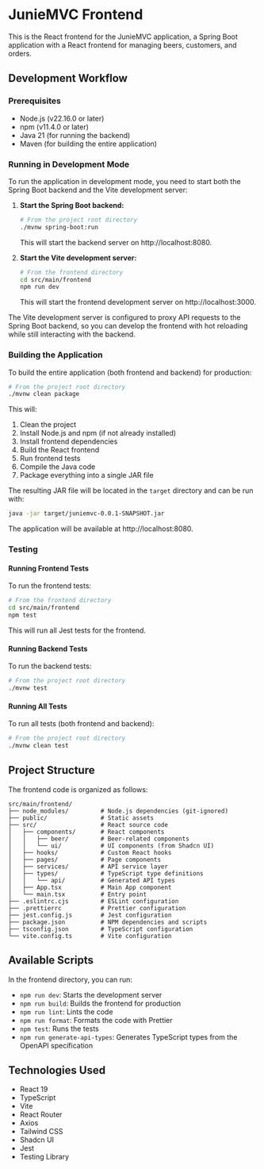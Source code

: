 # JunieMVC Frontend

This is the React frontend for the JunieMVC application, a Spring Boot application with a React frontend for managing beers, customers, and orders.

## Development Workflow

### Prerequisites

- Node.js (v22.16.0 or later)
- npm (v11.4.0 or later)
- Java 21 (for running the backend)
- Maven (for building the entire application)

### Running in Development Mode

To run the application in development mode, you need to start both the Spring Boot backend and the Vite development server:

1. **Start the Spring Boot backend:**

   ```bash
   # From the project root directory
   ./mvnw spring-boot:run
   ```

   This will start the backend server on http://localhost:8080.

2. **Start the Vite development server:**

   ```bash
   # From the frontend directory
   cd src/main/frontend
   npm run dev
   ```

   This will start the frontend development server on http://localhost:3000.

The Vite development server is configured to proxy API requests to the Spring Boot backend, so you can develop the frontend with hot reloading while still interacting with the backend.

### Building the Application

To build the entire application (both frontend and backend) for production:

```bash
# From the project root directory
./mvnw clean package
```

This will:
1. Clean the project
2. Install Node.js and npm (if not already installed)
3. Install frontend dependencies
4. Build the React frontend
5. Run frontend tests
6. Compile the Java code
7. Package everything into a single JAR file

The resulting JAR file will be located in the `target` directory and can be run with:

```bash
java -jar target/juniemvc-0.0.1-SNAPSHOT.jar
```

The application will be available at http://localhost:8080.

### Testing

#### Running Frontend Tests

To run the frontend tests:

```bash
# From the frontend directory
cd src/main/frontend
npm test
```

This will run all Jest tests for the frontend.

#### Running Backend Tests

To run the backend tests:

```bash
# From the project root directory
./mvnw test
```

#### Running All Tests

To run all tests (both frontend and backend):

```bash
# From the project root directory
./mvnw clean test
```

## Project Structure

The frontend code is organized as follows:

```
src/main/frontend/
├── node_modules/         # Node.js dependencies (git-ignored)
├── public/               # Static assets
├── src/                  # React source code
│   ├── components/       # React components
│   │   ├── beer/         # Beer-related components
│   │   └── ui/           # UI components (from Shadcn UI)
│   ├── hooks/            # Custom React hooks
│   ├── pages/            # Page components
│   ├── services/         # API service layer
│   ├── types/            # TypeScript type definitions
│   │   └── api/          # Generated API types
│   ├── App.tsx           # Main App component
│   └── main.tsx          # Entry point
├── .eslintrc.cjs         # ESLint configuration
├── .prettierrc           # Prettier configuration
├── jest.config.js        # Jest configuration
├── package.json          # NPM dependencies and scripts
├── tsconfig.json         # TypeScript configuration
└── vite.config.ts        # Vite configuration
```

## Available Scripts

In the frontend directory, you can run:

- `npm run dev`: Starts the development server
- `npm run build`: Builds the frontend for production
- `npm run lint`: Lints the code
- `npm run format`: Formats the code with Prettier
- `npm test`: Runs the tests
- `npm run generate-api-types`: Generates TypeScript types from the OpenAPI specification

## Technologies Used

- React 19
- TypeScript
- Vite
- React Router
- Axios
- Tailwind CSS
- Shadcn UI
- Jest
- Testing Library
